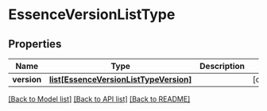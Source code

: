 # EssenceVersionListType

## Properties
Name | Type | Description | Notes
------------ | ------------- | ------------- | -------------
**version** | [**list[EssenceVersionListTypeVersion]**](EssenceVersionListTypeVersion.md) |  | [optional] 

[[Back to Model list]](../README.md#documentation-for-models) [[Back to API list]](../README.md#documentation-for-api-endpoints) [[Back to README]](../README.md)


